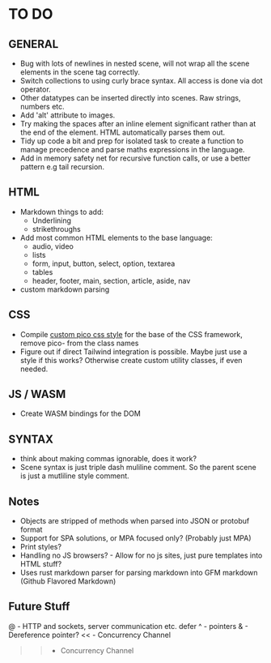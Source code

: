# TO DO
## GENERAL
- Bug with lots of newlines in nested scene, will not wrap all the scene elements in the scene tag correctly.
- Switch collections to using curly brace syntax. All access is done via dot operator.
- Other datatypes can be inserted directly into scenes. Raw strings, numbers etc.
- Add 'alt' attribute to images.
- Try making the spaces after an inline element significant rather than at the end of the element. HTML automatically parses them out.
- Tidy up code a bit and prep for isolated task to create a function to manage precedence and parse maths expressions in the language.
- Add in memory safety net for recursive function calls, or use a better pattern e.g tail recursion.

## HTML
- Markdown things to add:
  - Underlining
  - strikethroughs
- Add most common HTML elements to the base language:
  - audio, video
  - lists
  - form, input, button, select, option, textarea
  - tables
  - header, footer, main, section, article, aside, nav
- custom markdown parsing

## CSS
- Compile [custom pico css style](https://picocss.com/docs/sass) for the base of the CSS framework, remove pico- from the class names
- Figure out if direct Tailwind integration is possible. Maybe just use a style if this works? Otherwise create custom utility classes, if even needed.

## JS / WASM
- Create WASM bindings for the DOM

## SYNTAX
- think about making commas ignorable, does it work?
- Scene syntax is just triple dash muliline comment. So the parent scene is just a mutliline style comment.


## Notes
- Objects are stripped of methods when parsed into JSON or protobuf format
- Support for SPA solutions, or MPA focused only? (Probably just MPA)
- Print styles?
- Handling no JS browsers? - Allow for no js sites, just pure templates into HTML stuff?
- Uses rust markdown parser for parsing markdown into GFM markdown (Github Flavored Markdown)

## Future Stuff
@ - HTTP and sockets, server communication etc. 
defer
^ - pointers
& - Dereference pointer?
<< - Concurrency Channel
>> - Concurrency Channel
